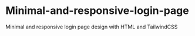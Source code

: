 # Minimal-and-responsive-login-page
Minimal and responsive login page design with HTML and TailwindCSS
